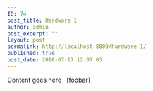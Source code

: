 ```yaml
---
ID: 74
post_title: Hardware 1
author: admin
post_excerpt: ""
layout: post
permalink: http://localhost:8000/hardware-1/
published: true
post_date: 2018-07-17 12:07:03
---
```

Content goes here   [foobar]